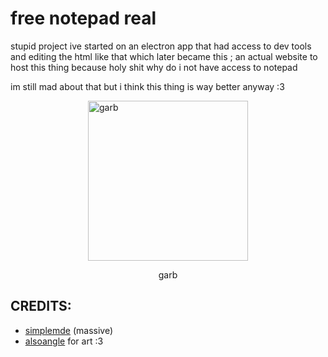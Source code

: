 # free notepad real
stupid project ive started on an electron app that had access to dev tools and editing the html like that which later became this ; an actual website to host this thing because holy shit why do i not have access to notepad

im still mad about that but i think this thing is way better anyway :3

<img src="https://github.com/Cookiaria/otorrinolaringologia/blob/main/assets/garb.png?raw=true" alt="garb" style="display: block; margin: auto; width:256px">
<div style="display: block; margin: auto; text-align:center;"><p>garb</p></div>

## CREDITS:
- [simplemde](https://github.com/sparksuite/simplemde-markdown-editor) (massive)
- [alsoangle](https://bsky.app/profile/alsoangle.bsky.social) for art :3
